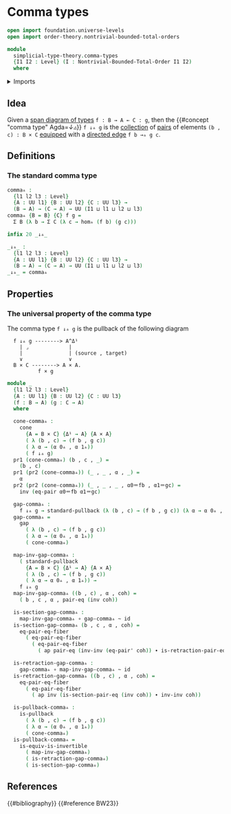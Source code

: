 # Comma types

```agda
open import foundation.universe-levels
open import order-theory.nontrivial-bounded-total-orders

module
  simplicial-type-theory.comma-types
  {I1 I2 : Level} (I : Nontrivial-Bounded-Total-Order I1 I2)
  where
```

<details><summary>Imports</summary>

```agda
open import foundation.action-on-identifications-functions
open import foundation.cartesian-product-types
open import foundation.cones-over-cospan-diagrams
open import foundation.dependent-pair-types
open import foundation.equality-cartesian-product-types
open import foundation.equality-dependent-pair-types
open import foundation.equivalences
open import foundation.function-types
open import foundation.homotopies
open import foundation.identity-types
open import foundation.pullbacks
open import foundation.standard-pullbacks
open import foundation.type-arithmetic-dependent-pair-types
open import foundation.universe-levels

open import simplicial-type-theory.arrows I
open import simplicial-type-theory.directed-edges I
open import simplicial-type-theory.directed-interval-type I
```

</details>

## Idea

Given a [span diagram of types](foundation.span-diagrams.md)
`f : B → A ← C : g`, then the {{#concept "comma type" Agda=_↓▵_}} `f ↓▵ g` is
the [collection](foundation.dependent-pair-types.md) of
[pairs](foundation.cartesian-product-types.md) of elements `(b , c) : B × C`
[equipped](foundation.structure.md) with a
[directed edge](simplicial-type-theory.directed-edges.md) `f b →▵ g c`.

## Definitions

### The standard comma type

```agda
comma▵ :
  {l1 l2 l3 : Level}
  {A : UU l1} {B : UU l2} {C : UU l3} →
  (B → A) → (C → A) → UU (I1 ⊔ l1 ⊔ l2 ⊔ l3)
comma▵ {B = B} {C} f g =
  Σ B (λ b → Σ C (λ c → hom▵ (f b) (g c)))

infix 20 _↓▵_

_↓▵_ :
  {l1 l2 l3 : Level}
  {A : UU l1} {B : UU l2} {C : UU l3} →
  (B → A) → (C → A) → UU (I1 ⊔ l1 ⊔ l2 ⊔ l3)
_↓▵_ = comma▵
```

## Properties

### The universal property of the comma type

The comma type `f ↓▵ g` is the pullback of the following diagram

```text
  f ↓▵ g --------> A^Δ¹
    | ⌟             |
    |               | (source , target)
    ∨               ∨
  B × C --------> A × A.
          f × g
```

```agda
module _
  {l1 l2 l3 : Level}
  {A : UU l1} {B : UU l2} {C : UU l3}
  (f : B → A) (g : C → A)
  where

  cone-comma▵ :
    cone
      {A = B × C} {Δ¹ → A} {A × A}
      ( λ (b , c) → (f b , g c))
      ( λ α → (α 0▵ , α 1▵))
      ( f ↓▵ g)
  pr1 (cone-comma▵) (b , c , _) =
    (b , c)
  pr1 (pr2 (cone-comma▵)) (_ , _ , α , _) =
    α
  pr2 (pr2 (cone-comma▵)) (_ , _ , _ , α0＝fb , α1＝gc) =
    inv (eq-pair α0＝fb α1＝gc)

  gap-comma▵ :
    f ↓▵ g → standard-pullback (λ (b , c) → (f b , g c)) (λ α → α 0▵ , α 1▵)
  gap-comma▵ =
    gap
      ( λ (b , c) → (f b , g c))
      ( λ α → (α 0▵ , α 1▵))
      ( cone-comma▵)

  map-inv-gap-comma▵ :
    ( standard-pullback
      {A = B × C} {Δ¹ → A} {A × A}
      ( λ (b , c) → (f b , g c))
      ( λ α → α 0▵ , α 1▵)) →
    f ↓▵ g
  map-inv-gap-comma▵ ((b , c) , α , coh) =
    ( b , c , α , pair-eq (inv coh))

  is-section-gap-comma▵ :
    map-inv-gap-comma▵ ∘ gap-comma▵ ~ id
  is-section-gap-comma▵ (b , c , α , coh) =
    eq-pair-eq-fiber
      ( eq-pair-eq-fiber
        ( eq-pair-eq-fiber
          ( ap pair-eq (inv-inv (eq-pair' coh)) ∙ is-retraction-pair-eq coh)))

  is-retraction-gap-comma▵ :
    gap-comma▵ ∘ map-inv-gap-comma▵ ~ id
  is-retraction-gap-comma▵ ((b , c) , α , coh) =
    eq-pair-eq-fiber
      ( eq-pair-eq-fiber
        ( ap inv (is-section-pair-eq (inv coh)) ∙ inv-inv coh))

  is-pullback-comma▵ :
    is-pullback
      ( λ (b , c) → (f b , g c))
      ( λ α → (α 0▵ , α 1▵))
      ( cone-comma▵)
  is-pullback-comma▵ =
    is-equiv-is-invertible
      ( map-inv-gap-comma▵)
      ( is-retraction-gap-comma▵)
      ( is-section-gap-comma▵)
```

## References

{{#bibliography}} {{#reference BW23}}
